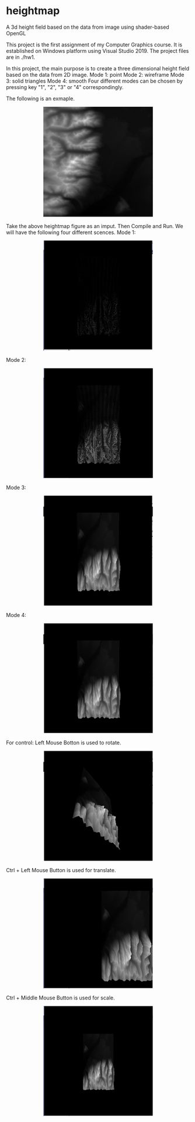 # heightmap
A 3d height field based on the data from image using shader-based OpenGL

This project is the first assignment of my Computer Graphics course. It is established on Windows platform using Visual Studio 2019. The project files are in ./hw1.

In this project, the main purpose is to create a three dimensional height field based on the data from 2D image. 
Mode 1: point
Mode 2: wireframe
Mode 3: solid triangles
Mode 4: smooth
Four different modes can be chosen by pressing key "1", "2", "3" or "4" correspondingly. 

The following is an exmaple.

<p align="center">
 <img src="assign1_coreOpenGL/hw1/heightmap/GrandTeton-128.jpg" width="300" height="300"/>
</p >
Take the above heightmap figure as an imput. Then Compile and Run. We will have the following four different scences.
Mode 1:
<p align="center">
 <img src="figure/mode_1.png" width="300" height="300"/>
</p >
Mode 2:
<p align="center">
 <img src="figure/mode_2.png" width="300" height="300"/>
</p >
Mode 3:
<p align="center">
 <img src="figure/mode_3.png" width="300" height="300"/>
</p >
Mode 4:
<p align="center">
 <img src="figure/mode_4.png" width="300" height="300"/>
</p >

For control: 
Left Mouse Botton is used to rotate.
<p align="center">
 <img src="figure/rotate.png" width="300" height="300"/>
</p >
Ctrl + Left Mouse Button is used for translate.
<p align="center">
 <img src="figure/translate.png" width="300" height="300"/>
</p >
Ctrl + Middle Mouse Button is used for scale.
<p align="center">
 <img src="figure/scale.png" width="300" height="300"/>
</p >
